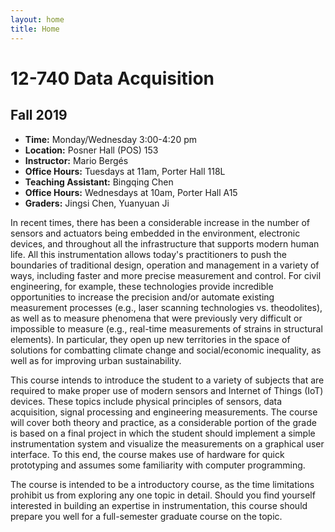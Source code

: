 ```yaml
---
layout: home
title: Home
---
```

# 12-740 Data Acquisition
## Fall 2019

- **Time:** Monday/Wednesday 3:00-4:20 pm
- **Location:** Posner Hall (POS) 153  
- **Instructor:** Mario Bergés
- **Office Hours:** Tuesdays at 11am, Porter Hall 118L 
- **Teaching Assistant:** Bingqing Chen
- **Office Hours:** Wednesdays at 10am, Porter Hall A15
- **Graders:** Jingsi Chen, Yuanyuan Ji

In recent times, there has been a considerable increase in the number of sensors and actuators being embedded in the environment, electronic devices, and throughout all the infrastructure that supports modern human life. All this instrumentation allows today's practitioners to push the boundaries of traditional design, operation and management in a variety of ways, including faster and more precise measurement and control. For civil engineering, for example, these technologies provide incredible opportunities to increase the precision and/or automate existing measurement processes (e.g., laser scanning technologies vs. theodolites), as well as to measure phenomena that were previously very difficult or impossible to measure (e.g., real-time measurements of strains in structural elements). In particular, they open up new territories in the space of solutions for combatting climate change and social/economic inequality, as well as for improving urban sustainability. 

This course intends to introduce the student to a variety of subjects that are required to make proper use of modern sensors and Internet of Things (IoT) devices. These topics include physical principles of sensors, data acquisition, signal processing and engineering measurements. The course will cover both theory and practice, as a considerable portion of the grade is based on a final project in which the student should implement a simple instrumentation system and visualize the measurements on a graphical user interface. To this end, the course makes use of hardware for quick prototyping and assumes some familiarity with computer programming. 

The course is intended to be a introductory course, as the time limitations prohibit us from exploring any one topic in detail. Should you find yourself interested in building an expertise in instrumentation, this course should prepare you well for a full-semester graduate course on the topic.

